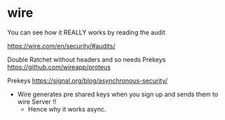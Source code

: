 # wire

You can see how it REALLY works by reading the audit

https://wire.com/en/security/#audits/




Double Ratchet without headers and so needs Prekeys
https://github.com/wireapp/proteus

Prekeys
https://signal.org/blog/asynchronous-security/

- Wire generates pre shared keys when you sign up and sends them to wire Server !!
	- Hence why it works async.
	


